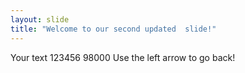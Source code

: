 ```yaml
---
layout: slide
title: "Welcome to our second updated  slide!"
---
```

Your text 123456 98000
Use the left arrow to go back!
